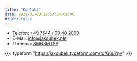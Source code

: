 ```yaml
---
title: "Kontakt"
date: 2021-01-03T12:53:54+01:00
draft: false
---
```


- Telefon: [+49 7544 / 90 40 2000](tel:+49754490402000)
- E-Mail: info@jakoubek.net
- Threema: [8MN3MTSP](https://threema.id/8MN3MTSP?text=)


{{< typeform "https://jakoubek.typeform.com/to/G6uYpy" >}}